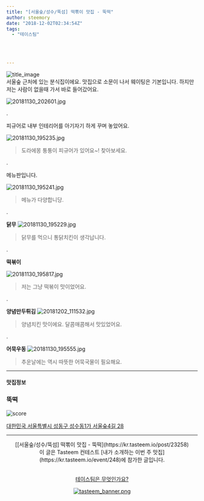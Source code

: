 ```yaml
---
title: "[서울숲/성수/뚝섬] 떡뽂이 맛집 - 뚝떡"
author: steemory
date: "2018-12-02T02:34:54Z"
tags:
  - "테이스팀"
  
  
  
  
---
```

![title_image](https://static.tasteem.io/uploads/3843/post/23258/content_726a9b44-246e-4b75-b47b-68cb937faf24.jpeg)
<br/>
서울숲 근처에 있는 분식집이에요. 맛집으로 소문이 나서 웨이팅은 기본입니다. 하지만 저는 사람이 없을때 가서 바로 들어갔어요.

![20181130_202601.jpg](https://static.tasteem.io/uploads/image/image/112710/b732ac2c-7a9c-47a6-b62b-10234738a91e.jpeg)

.

피규어로 내부 인테리어를 아기자기 하게 꾸며 놓았어요.

![20181130_195235.jpg](https://static.tasteem.io/uploads/image/image/112711/b732ac2c-7a9c-47a6-b62b-10234738a91e.jpeg)
> 도라에몽 퉁퉁이 피규어가 있어요~! 찾아보세요.

.

메뉴판입니다.

![20181130_195241.jpg](https://static.tasteem.io/uploads/image/image/112712/b732ac2c-7a9c-47a6-b62b-10234738a91e.jpeg)
> 메뉴가 다양합니당.

.

**닭무**
![20181130_195229.jpg](https://static.tasteem.io/uploads/image/image/112713/4ce6ec76-ada1-4125-ac72-84d3d6e11cac.jpeg)
> 닭무를 먹으니 통닭치킨이 생각납니다.

.

**떡볶이**

![20181130_195817.jpg](https://static.tasteem.io/uploads/image/image/112714/4ce6ec76-ada1-4125-ac72-84d3d6e11cac.jpeg)
> 저는 그냥 떡볶이 맛이었어요.

.

**양념만두튀김**
![20181202_111532.jpg](https://static.tasteem.io/uploads/image/image/112715/4ce6ec76-ada1-4125-ac72-84d3d6e11cac.jpeg)
> 양념치킨 맛이에요. 달콤매콤해서 맛있었어요.

.

**어묵우동**
![20181130_195555.jpg](https://static.tasteem.io/uploads/image/image/112716/b732ac2c-7a9c-47a6-b62b-10234738a91e.jpeg)
> 추운날에는 역시 따뜻한 어묵국물이 필요해요.

---------------------
#### 맛집정보
### 뚝떡
![score](https://static.tasteem.io/images/steem/1Crowns.png)

[대한민국 서울특별시 성동구 성수동1가 서울숲4길 28](https://kr.tasteem.io/post/23258#map)

-----------------------------------------
<center>[[서울숲/성수/뚝섬] 떡뽂이 맛집 - 뚝떡](https://kr.tasteem.io/post/23258)
<br/>이 글은 Tasteem 컨테스트
 [내가 소개하는  이번 주 맛집](https://kr.tasteem.io/event/248)에 참가한 글입니다.

<br/>[테이스팀은 무엇인가요?](https://kr.tasteem.io/about)

[![tasteem_banner.png](https://static.tasteem.io/images/tasteem_banner_v3.png)](https://kr.tasteem.io)</center>